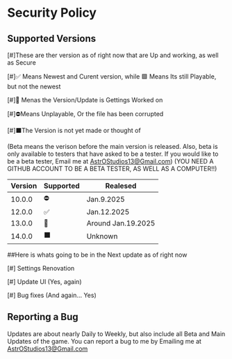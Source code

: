 # Security Policy

## Supported Versions

[#]These are ther version as of right now that are Up and working, as well as Secure

[#]✅ Means Newest and  Curent version, while 🟩 Means Its still Playable, but not the newest

[#]💭 Menas the Version/Update is Gettings Worked on

[#]⛔Means Unplayable, Or the file has been corrupted

[#]⬛The Version is not yet made or thought of

(Beta means the verison before the main version is released. Also, beta is only available to testers that have asked to be a tester. If you would like to be a beta tester, Email me at AstrOStudios13@Gmail.com)
(YOU NEED A GITHUB ACCOUNT TO BE A BETA TESTER, AS WELL AS A COMPUTER!!)


| Version | Supported          | Realesed   |
| ------- | ------------------ |------------|
| 10.0.0  |      ⛔            | Jan.9.2025 |
| 12.0.0  |   ✅               | Jan.12.2025|
| 13.0.0  |     💭             | Around Jan.19.2025   |
| 14.0.0  |     ⬛             | Unknown    |

##Here is whats going to be in the Next update as of right now

[#] Settings Renovation

[#] Update UI (Yes, again)

[#] Bug fixes (And again... Yes)

## Reporting a Bug

Updates are about nearly Daily to Weekly, but also include all Beta and Main Updates of the game. 
You can report a bug to me by Emailing me at AstrOStudios13@Gmail.com
